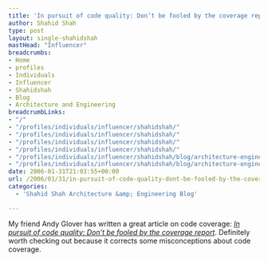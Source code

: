 ```yaml
---
title: 'In pursuit of code quality: Don’t be fooled by the coverage report'
author: Shahid Shah
type: post
layout: single-shahidshah
mastHead: "Influencer"
breadcrumbs:
- Home
- profiles
- Individuals
- Influencer
- Shahidshah
- Blog
- Architecture and Engineering
breadcrumbLinks:
- "/"
- "/profiles/individuals/influencer/shahidshah/"
- "/profiles/individuals/influencer/shahidshah/"
- "/profiles/individuals/influencer/shahidshah/"
- "/profiles/individuals/influencer/shahidshah/"
- "/profiles/individuals/influencer/shahidshah/blog/architecture-engineering/"
- "/profiles/individuals/influencer/shahidshah/blog/architecture-engineering/"
date: 2006-01-31T21:03:55+00:00
url: /2006/01/31/in-pursuit-of-code-quality-dont-be-fooled-by-the-coverage-report/
categories:
  - 'Shahid Shah Architecture &amp; Engineering Blog'

---
```

My friend Andy Glover has written a great article on code coverage: _[In pursuit of code quality: Don&#8217;t be fooled by the coverage report][1]_. Definitely worth checking out because it corrects some misconceptions about code coverage.

 [1]: http://www-128.ibm.com/developerworks/java/library/j-cq01316/